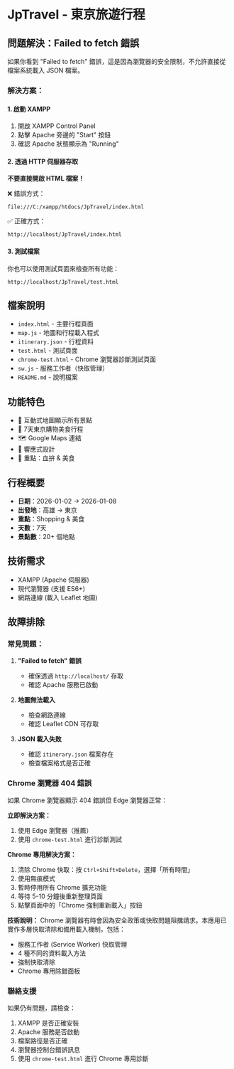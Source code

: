 # JpTravel - 東京旅遊行程

## 問題解決：Failed to fetch 錯誤

如果你看到 "Failed to fetch" 錯誤，這是因為瀏覽器的安全限制，不允許直接從檔案系統載入 JSON 檔案。

### 解決方案：

#### 1. 啟動 XAMPP
1. 開啟 XAMPP Control Panel
2. 點擊 Apache 旁邊的 "Start" 按鈕
3. 確認 Apache 狀態顯示為 "Running"

#### 2. 透過 HTTP 伺服器存取
**不要直接開啟 HTML 檔案！**

❌ 錯誤方式：
```
file:///C:/xampp/htdocs/JpTravel/index.html
```

✅ 正確方式：
```
http://localhost/JpTravel/index.html
```

#### 3. 測試檔案
你也可以使用測試頁面來檢查所有功能：
```
http://localhost/JpTravel/test.html
```

## 檔案說明

- `index.html` - 主要行程頁面
- `map.js` - 地圖和行程載入程式
- `itinerary.json` - 行程資料
- `test.html` - 測試頁面
- `chrome-test.html` - Chrome 瀏覽器診斷測試頁面
- `sw.js` - 服務工作者（快取管理）
- `README.md` - 說明檔案

## 功能特色

- 📍 互動式地圖顯示所有景點
- 📅 7天東京購物美食行程
- 🗺️ Google Maps 連結
- 📱 響應式設計
- 🎯 重點：血拚 & 美食

## 行程概要

- **日期**：2026-01-02 → 2026-01-08
- **出發地**：高雄 → 東京
- **重點**：Shopping & 美食
- **天數**：7天
- **景點數**：20+ 個地點

## 技術需求

- XAMPP (Apache 伺服器)
- 現代瀏覽器 (支援 ES6+)
- 網路連線 (載入 Leaflet 地圖)

## 故障排除

### 常見問題：

1. **"Failed to fetch" 錯誤**
   - 確保透過 `http://localhost/` 存取
   - 確認 Apache 服務已啟動

2. **地圖無法載入**
   - 檢查網路連線
   - 確認 Leaflet CDN 可存取

3. **JSON 載入失敗**
   - 確認 `itinerary.json` 檔案存在
   - 檢查檔案格式是否正確

### Chrome 瀏覽器 404 錯誤
如果 Chrome 瀏覽器顯示 404 錯誤但 Edge 瀏覽器正常：

**立即解決方案：**
1. 使用 Edge 瀏覽器（推薦）
2. 使用 `chrome-test.html` 進行診斷測試

**Chrome 專用解決方案：**
1. 清除 Chrome 快取：按 `Ctrl+Shift+Delete`，選擇「所有時間」
2. 使用無痕模式
3. 暫時停用所有 Chrome 擴充功能
4. 等待 5-10 分鐘後重新整理頁面
5. 點擊頁面中的「Chrome 強制重新載入」按鈕

**技術說明：**
Chrome 瀏覽器有時會因為安全政策或快取問題阻擋請求。本應用已實作多層快取清除和備用載入機制，包括：
- 服務工作者 (Service Worker) 快取管理
- 4 種不同的資料載入方法
- 強制快取清除
- Chrome 專用除錯面板

### 聯絡支援

如果仍有問題，請檢查：
1. XAMPP 是否正確安裝
2. Apache 服務是否啟動
3. 檔案路徑是否正確
4. 瀏覽器控制台錯誤訊息
5. 使用 `chrome-test.html` 進行 Chrome 專用診斷

